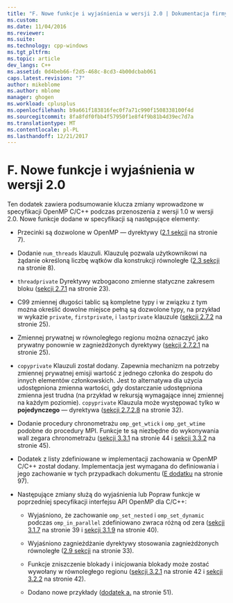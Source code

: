 ```yaml
---
title: "F. Nowe funkcje i wyjaśnienia w wersji 2.0 | Dokumentacja firmy Microsoft"
ms.custom: 
ms.date: 11/04/2016
ms.reviewer: 
ms.suite: 
ms.technology: cpp-windows
ms.tgt_pltfrm: 
ms.topic: article
dev_langs: C++
ms.assetid: 0d4beb66-f2d5-468c-8cd3-4b00dcbab061
caps.latest.revision: "7"
author: mikeblome
ms.author: mblome
manager: ghogen
ms.workload: cplusplus
ms.openlocfilehash: b9a661f183816fec0f7a71c990f1508338100f4d
ms.sourcegitcommit: 8fa8fdf0fbb4f57950f1e8f4f9b81b4d39ec7d7a
ms.translationtype: MT
ms.contentlocale: pl-PL
ms.lasthandoff: 12/21/2017
---
```

# <a name="f-new-features-and-clarifications-in-version-20"></a>F. Nowe funkcje i wyjaśnienia w wersji 2.0
Ten dodatek zawiera podsumowanie klucza zmiany wprowadzone w specyfikacji OpenMP C/C++ podczas przenoszenia z wersji 1.0 w wersji 2.0. Nowe funkcje dodane w specyfikacji są następujące elementy:  
  
-   Przecinki są dozwolone w OpenMP — dyrektywy ([2.1 sekcji](../../parallel/openmp/2-1-directive-format.md) na stronie 7).  
  
-   Dodanie `num_threads` klauzuli. Klauzulę pozwala użytkownikowi na żądanie określoną liczbę wątków dla konstrukcji równoległe ([2.3 sekcji](../../parallel/openmp/2-3-parallel-construct.md) na stronie 8).  
  
-   `threadprivate` Dyrektywy wzbogacono zmienne statyczne zakresem bloku ([sekcji 2.7.1](../../parallel/openmp/2-7-1-threadprivate-directive.md) na stronie 23).  
  
-   C99 zmiennej długości tablic są kompletne typy i w związku z tym można określić dowolne miejsce pełną są dozwolone typy, na przykład w wykazie `private`, `firstprivate`, i `lastprivate` klauzule ([sekcji 2.7.2](../../parallel/openmp/2-7-2-data-sharing-attribute-clauses.md) na stronie 25).  
  
-   Zmiennej prywatnej w równoległego regionu można oznaczyć jako prywatny ponownie w zagnieżdżonych dyrektywy ([sekcji 2.7.2.1](../../parallel/openmp/2-7-2-1-private.md) na stronie 25).  
  
-   `copyprivate` Klauzuli został dodany. Zapewnia mechanizm na potrzeby zmiennej prywatnej emisji wartość z jednego członka do zespołu do innych elementów członkowskich. Jest to alternatywa dla użycia udostępniona zmienna wartości, gdy dostarczanie udostępniona zmienna jest trudna (na przykład w rekursją wymagające innej zmiennej na każdym poziomie). `copyprivate` Klauzula może występować tylko w **pojedynczego** — dyrektywa ([sekcji 2.7.2.8](../../parallel/openmp/2-7-2-8-copyprivate.md) na stronie 32).  
  
-   Dodanie procedury chronometrażu `omp_get_wtick` i `omp_get_wtime` podobne do procedury MPI. Funkcje te są niezbędne do wykonywania wall zegara chronometrażu ([sekcji 3.3.1](../../parallel/openmp/3-3-1-omp-get-wtime-function.md) na stronie 44 i [sekcji 3.3.2](../../parallel/openmp/3-3-2-omp-get-wtick-function.md) na stronie 45).  
  
-   Dodatek z listy zdefiniowane w implementacji zachowania w OpenMP C/C++ został dodany. Implementacja jest wymagana do definiowania i jego zachowanie w tych przypadkach dokumentu ([E dodatku](../../parallel/openmp/e-implementation-defined-behaviors-in-openmp-c-cpp.md) na stronie 97).  
  
-   Następujące zmiany służą do wyjaśnienia lub Popraw funkcje w poprzedniej specyfikacji interfejsu API OpenMP dla C/C++:  
  
    -   Wyjaśniono, że zachowanie `omp_set_nested` i `omp_set_dynamic` podczas `omp_in_parallel` zdefiniowano zwraca różną od zera ([sekcji 3.1.7](../../parallel/openmp/3-1-7-omp-set-dynamic-function.md) na stronie 39 i [sekcji 3.1.9](../../parallel/openmp/3-1-9-omp-set-nested-function.md) na stronie 40).  
  
    -   Wyjaśniono zagnieżdżanie dyrektywy stosowania zagnieżdżonych równoległe ([2.9 sekcji](../../parallel/openmp/2-9-directive-nesting.md) na stronie 33).  
  
    -   Funkcje zniszczenie blokady i inicjowania blokady może zostać wywołany w równoległego regionu ([sekcji 3.2.1](../../parallel/openmp/3-2-1-omp-init-lock-and-omp-init-nest-lock-functions.md) na stronie 42 i [sekcji 3.2.2](../../parallel/openmp/3-2-2-omp-destroy-lock-and-omp-destroy-nest-lock-functions.md) na stronie 42).  
  
    -   Dodano nowe przykłady ([dodatek a.](../../parallel/openmp/a-examples.md) na stronie 51).